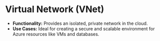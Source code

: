 # Virtual Network (VNet)
- <b>Functionality:</b> Provides an isolated, private network in the cloud.
- <b>Use Cases:</b> Ideal for creating a secure and scalable environment for Azure resources like VMs and databases.